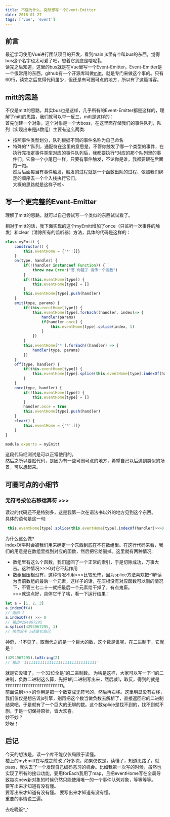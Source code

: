 ```yaml
---
title: 不懂为什么，突然想写一个Event-Emitter
date: 2018-01-27
tags: ['vue', 'event']
---
```

## 前言
最近学习使用Vue进行团队项目的开发，看到main.js里有个叫bus的东西，觉得bus这个名字也太可爱了吧，想着它到底是啥呢🤔。   
读完之后知道，这里的bus就是在Vue里写一个Event-Emitter。Event-Emitter是一个很常用的东西，github有一个开源库叫做[mitt](https://github.com/developit/mitt)，就是专门来做这个事的。只有60行，读完之后觉得代码虽少，但还是有可圈可点的地方，所以有了这篇博客。

## mitt的思路
不仅是mitt的思路，其实bus也是这样，几乎所有的Event-Emitter都是这样的，理解了mitt的思路，我们就可以举一反三，mitt是这样的：    
首先创建一个对象，这个对象是一个大boss，在这里面存储我们的事件队列，队列（实现出来是js数组）主要有这么两类:     
- 按照事件类型划分，队列根据不同的事件名称为自己命名
- 特殊的'\*'队列，通配符在这里的意思是，不管你触发了哪一个类型的事件，在执行完指定事件类型对应的事件队列后，我都要执行*对应的那个队列里的事件们。它像一个小尾巴一样，只要有事件触发，不论你是谁，我都要跟在后面跑一跑。    
然后后面每当有事件触发，触发的过程就是一个函数出队的过程，依照我们绑定的顺序去一个个入栈执行它们。  
大概的思路就是这样子啦~  


## 写一个更完整的Event-Emitter
理解了mitt的思路，就可以自己尝试写一个类似的东西试试看了。     

相对于mitt的话，我下面实现的这个myEmitt增加了once（只监听一次事件的触发）和clear（清除所有的监听器）方法，具体的代码是这样的：   

<!--more-->
   
```js 
class myEmitt {
    constructor() {
        this.eventHome = {'*':[]}
    }
    on(type, handler) {
        if(!(handler instanceof Function)) {``
            throw new Error("哥 你错了 请传一个函数")
        }
        if(!this.eventHome[type]) {
            this.eventHome[type] = []
        }
        this.eventHome[type].push(handler)
    }
    emit(type, params) {
        if(this.eventHome[type]) {
            this.eventHome[type].forEach((handler, index)=> {
                handler(params)
                if(handler.once) {
                    this.eventHome[type].splice(index, 1)
                }
            })
        }
        this.eventHome['*'].forEach((handler) => {
            handler(type, params)
        })
    }
    off(type, handler) {
        if(this.eventHome[type]) {
            this.eventHome[type].splice(this.eventHome[type].indexOf(handler)>>>0,1)
        }
    }
    once(type, handler) {
        if(!this.eventHome[type]) {
            this.eventHome[type] = []
        }
        handler.once = true
        this.eventHome[type].push(handler)
    }
    clear() {
        this.eventHome = {'*':[]}
    }
}

module.exports = myEmitt
```

这段代码经测试是可以正常使用的。    
然后之所以要贴代码，是因为有一些可圈可点的地方，希望自己以后遇到类似的场景，可以想起来。     

## 可圈可点的小细节
### 无符号按位右移运算符 >>>
读过的代码还不是特别多，这是我第一次在语法书以外的地方见到这个东西。    
具体的语句是这一句:    
   
```js
 this.eventHome[type].splice(this.eventHome[type].indexOf(handler)>>>0,1)
 ```
为什么这么做?   
indexOf平时会被我们用来确定一个东西到底在不在数组里。在这行代码来看，我们的用意是在数组里找到对应的函数，然后把它给删掉。这里就有两种情况:   
- 数组里有这么个函数，我们返回了一个正常的索引，于是切除成功，万事大吉。这种情况>>>0对它不起作用   
- 数组里压根没有，这种情况不用>>>比较恐怖，因为splice方法喜欢把-1解读为当前数组的最后一个元素，这样子的话，在压根没有对应函数可以删的情况下，不管三七二十一就把最后一个元素给干掉了，有点鬼畜。    
\>\>\>就这点好，具体它干了啥，看一下运行结果：     
   
```js
let a = [1, 2, 3]
a.indexOf(4)
// 返回-1
a.indexOf(4) >>> 0
// 输出4294967295
a.splice(4294967295, 1)
// 啥也没干 a还是它自己
```

神奇，-1不见了，取而代之的是一个巨大的数，这个数是谁呢，在二进制下，它就是！     
    
```js
(4294967295).toString(2)
// 输出 '11111111111111111111111111111111'
```

就是它没错了，一个32位全是1的二进制数。 
为啥是这样，大家可以写一下-1的二进制，负数二进制这么算，先把1的二进制写出来，然后减1，取反，得到的就是11111111111111111111111111111111。    
前面说到>>>的作用是把一个数变成无符号的，然后再右移。这里明显没有右移，我们仅仅是想告诉js引擎，别再把这个数当做负数去解析了，直接返回它的二进制结果吧，于是就有了一个巨大的无聊的数。这个数splice是找不到的，找不到就不删，于是一切保持原状，皆大欢喜。     
妙不妙？    
妙呀！    
    
## 后记
今天的想法是，读一个库不能仅仅局限于读懂。    
楼上的myEmitt在写成之前改了好多次，如果仅仅是，读懂了，知道思路了，就pass，就失去了一个发现自己编码恶习的机会。比如我第一次写的时候，虽然也实现了所有的接口功能，要用forEach我用了map，且把eventHome写在全局导致每次new新对象的时候仍然只能使用唯一的一个事件队列对象，等等等等。    
要写出来才知道有没有懂。    
要写出来才知道有没有懂。 
要写出来才知道有没有懂。    
重要的事情说三遍。     
   
去吃晚饭^_^ 

    

